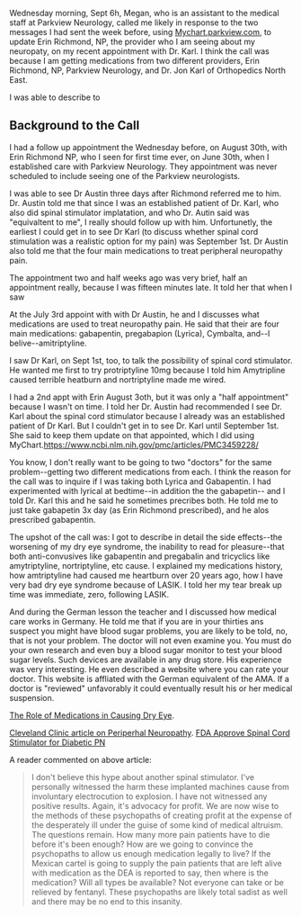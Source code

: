 Wednesday morning, Sept 6h, Megan, who is an assistant to the medical staff at Parkview Neurology, called me likely in response to the two messages I had sent the week
before, using [Mychart.parkview.com](https://mychart.parkview.com), to update Erin Richmond, NP, the provider who I am seeing about my neuropaty, on my recent appointment with Dr. Karl. I think the call was because I am getting medications from two different providers,
Erin Richmond, NP, Parkview Neurology, and Dr. Jon Karl of Orthopedics North East.

I was able to describe to 

## Background to the Call

I had a follow up appointment the Wednesday before, on August 30th, with
Erin Richmond NP, who I seen for first time ever, on June 30th, when I established care with Parkview Neurology. They appointment was never scheduled to
include seeing one of the Parkview neurologists.

I was able to see Dr Austin three days after Richmond referred me to him. Dr. Austin told me that since I was an established patient of Dr. Karl, who also did
spinal stimulator implatation, and who Dr. Autin said was "equivaltent to me", I really should follow up with him. Unfortunetly, the earliest I could get in to see
Dr Karl (to discuss whether spinal cord stimulation was a realistic option for my pain) was September 1st. Dr Austin also told me that the four
main medications to treat peripheral neuropathy pain.

The appointment two and half weeks ago was very brief, half an appointment really, because I was fifteen minutes late. It told her that when I saw 

At the July 3rd appoint with with Dr Austin, he and I discusses what medications are used to treat neuropathy pain. He said that their are four main
medications: gabapentin, pregabapion (Lyrica), Cymbalta, and--I belive--amitriptyline. 

I saw Dr Karl, on Sept 1st, too, to talk the possibility of spinal cord stimulator. He wanted me first to try protriptyline 10mg because I told him
Amytripline caused terrible heatburn and nortriptyline made me wired.

I had a 2nd appt with Erin August 3oth, but it was only a "half appointment" because I wasn't on time. I told her Dr. Austin had recommended
I see Dr. Karl about the spinal cord stimulator because I already was an established patient of Dr Karl. But I couldn't get in to see
Dr. Karl until September 1st. She said to keep them update on that appointed, which I did using MyChart.https://www.ncbi.nlm.nih.gov/pmc/articles/PMC3459228/

You know, I don't really want to be going to two "doctors" for the same problem--getting two different medications from each. I think the reason
for the call was to inquire if I was taking both Lyrica and Gabapentin. I had experimented with lyrical at bedtime--in addition the the gabapetin--
and I told Dr. Karl this and he said he sometimes precribes both. He told me to just take gabapetin 3x day (as Erin Richmond prescribed), and he
alos prescribed gabapentin.

The upshot of the call was: I got to describe in detail the side effects--the worsening of my dry eye syndrome, the inability to read for
pleasure--that both anti-convusives like gabapentin and pregabalin and tricyclics like amytriptyline, nortriptyline, etc cause. 
I explained my medications history, how amtriptyline had caused me heartburn over 20 years ago, how I
have very bad dry eye syndrome because of LASIK. I told her my tear break up time was immediate, zero, following LASIK.

And during the German lesson the teacher and I discussed how medical care works in Germany. He told me that if you are in your
thirties ans suspect you might have blood sugar problems, you are likely to be told, no, that is not your problem.
The doctor will not even examine you. You must do your own research and even buy a blood sugar monitor to test your blood sugar
levels. Such devices are available in any drug store. His experience was very interesting. He even described a website where you can
rate your doctor. This website is affliated with the German equivalent of the AMA. If a doctor is "reviewed" unfavorably it
could eventually result his or her medical suspension.

[The Role of Medications in Causing Dry Eye](https://www.ncbi.nlm.nih.gov/pmc/articles/PMC3459228/).

[Cleveland Clinic article on Periperhal Neuropathy](https://my.clevelandclinic.org/health/diseases/14737-peripheral-neuropathy#management-and-treatment).
[FDA Approve Spinal Cord Stimulator for Diabetic PN](https://www.painnewsnetwork.org/stories/2021/7/27/nbsp-fda-approves-spinal-cord-stimulator-for-diabetic-neuropathy)

A reader commented on above article:

> I don't believe this hype about another spinal stimulator. I've personally witnessed the harm these implanted machines cause from involuntary
electrocution to explosion. I have not witnessed any positive results. Again, it's advocacy for profit. We are now wise to the methods of these
psychopaths of creating profit at the expense of the desperately ill under the guise of some kind of medical altruism. The questions remain.
How many more pain patients have to die before it's been enough? How are we going to convince the psychopaths to allow us enough medication
legally to live? If the Mexican cartel is going to supply the pain patients that are left alive with medication as the DEA is reported to say, then where is the medication? Will all types be available? Not everyone can take or be relieved by fentanyl. These psychopaths are likely total sadist as well and there may be no end to this insanity.

